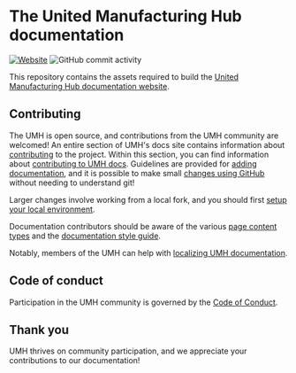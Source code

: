 # The United Manufacturing Hub documentation

[![Website][badge-website]](https://umh.docs.umh.app)
![GitHub commit activity][badge-commit-activity]

This repository contains the assets required to build the [United Manufacturing Hub documentation website](https://umh.docs.umh.app).

## Contributing

The UMH is open source, and contributions from the UMH community are welcomed! An entire section of UMH's docs site contains information about [contributing](https://umh.docs.umh.app/docs/development/contribute/) to the project. Within this section, you can find information about [contributing to UMH docs](https://umh.docs.umh.app/docs/development/contribute/documentation/). Guidelines are provided for [adding documentation](https://umh.docs.umh.app/docs/development/contribute/new-content/add-documentation/), and it is possible to make small [changes using GitHub](https://umh.docs.umh.app/docs/development/contribute/new-content/add-documentation/#changes-using-github) without needing to understand git!

Larger changes involve working from a local fork, and you should first [setup your local environment](https://umh.docs.umh.app/docs/development/contribute/documentation/setup-environment/).

Documentation contributors should be aware of the various [page content types](https://umh.docs.umh.app/docs/development/contribute/documentation/style/page-content-types/) and the [documentation style guide](https://umh.docs.umh.app/docs/development/contribute/documentation/style/style-guide/).

Notably, members of the UMH can help with [localizing UMH documentation](https://umh.docs.umh.app/docs/development/contribute/documentation/localization/).

## Code of conduct

Participation in the UMH community is governed by the [Code of Conduct](.github/CODE_OF_CONDUCT.md).

## Thank you

UMH thrives on community participation, and we appreciate your contributions to our documentation!

<!-- definitions -->

[badge-website]: https://img.shields.io/website?up_message=online&url=https%3A%2F%2Fumh.docs.umh.app%2Fdocs%2F
[badge-commit-activity]: https://img.shields.io/github/commit-activity/m/united-manufacturing-hub/umh.docs.umh.app
